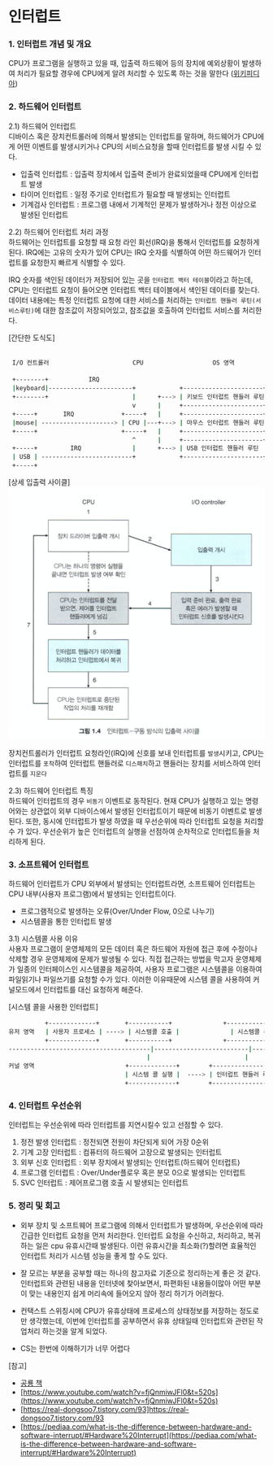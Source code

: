 # 인터럽트

### 1. 인터럽트 개념 및 개요
 CPU가 프로그램을 실행하고 있을 때, 입출력 하드웨어 등의 장치에 예외상황이 발생하여 처리가 필요할 경우에 CPU에게 알려 처리할 수 있도록 하는 것을 말한다 ([위키피디아](https://ko.wikipedia.org/wiki/%EC%9D%B8%ED%84%B0%EB%9F%BD%ED%8A%B8))

### 2. 하드웨어 인터럽트 
 2.1) 하드웨어 인터럽트     
 디바이스 혹은 장치컨트롤러에 의해서 발생되는 인터럽트를 말하며, 하드웨어가 CPU에게 어떤 이벤트를 발생시키거나 CPU의 서비스요청을 할때 인터럽트를 발생 시킬 수 있다.
  - 입출력 인터럽트 : 입출력 장치에서 입출력 준비가 완료되었을때 CPU에게 인터럽트 발생 
  - 타이머 인터럽트 : 일정 주기로 인터럽트가 필요할 때 발생되는 인터럽트
  - 기계검사 인터럽트 : 프로그램 내에서 기계적인 문제가 발생하거나 정전 이상으로 발생된 인터럽트

2.2) 하드웨어 인터럽트 처리 과정   
 하드웨어는 인터럽트를 요청할 때 요청 라인 회선(IRQ)을 통해서 인터럽트를 요청하게 된다. IRQ에는 고유의 숫자가 있어 CPU는 IRQ 숫자를 식별하여 어떤 하드웨어가 인터럽트를 요청한지 빠르게 식별할 수 있다. 
 
 IRQ 숫자를 색인된 데이터가 저장되어 있는 곳을 `인터럽트 백터 테이블`이라고 하는데, CPU는 인터럽트 요청이 들어오면 인터럽트 백터 테이블에서 색인된 데이터를 찾는다. 데이터 내용에는 특정 인터럽트 요청에 대한 서비스를 처리하는 `인터럽트 핸들러 루틴(서비스루틴)`에 대한 참조값이 저장되어있고, 참조값을 호출하여 인터럽트 서비스를 처리한다.

[간단한 도식도]
```bash            

 I/O 컨트롤러                       CPU                   OS 영역 
 
 +--------+           IRQ                                                       
 |keyboard|-----------------------+            +----------------------+ 
 +--------+                       |      +---> | 키보드 인터럽트 핸들러 루틴 |   
                                  v      |     +----------------------+
 +-----+       IRQ             +-----+   |     +----------------------+
 |mouse| --------------------> | CPU |---+---> | 마우스 인터럽트 핸들러 루틴 |
 +-----+                       +-----+   |     +----------------------+          
                                  ^      |     +----------------------+ 
 +-----+         IRQ              |      +---> | USB 인터럽트 핸들러 루틴  | 
 | USB | -------------------------+            +----------------------+                    
 +-----+                                       
```
[상세 입출력 사이클]
![입출력사이클](./images/interrupt-cycle.png)  

장치컨트롤러가 인터럽트 요청라인(IRQ)에 신호를 보내 인터럽트를 `발생`시키고,
CPU는 인터럽트를 `포착`하여 인터럽트 핸들러로 `디스패치`하고 핸들러는 장치를 서비스하여 인터럽트를 `지운다`  

2.3) 하드웨어 인터럽트 특징  
하드웨어 인터럽트의 경우 `비동기` 이벤트로 동작된다. 현재 CPU가 실행하고 있는 명령어와는 상관없이 외부 디바이스에서 발생된 인터럽트이기 때문에 비동기 이벤트로 발생된다. 또한, 동시에 인터럽트가 발생 하였을 때 우선순위에 따라 인터럽트 요청을 처리할 수 가 있다. 우선순위가 높은 인터럽트의 실행을 선점하여 순차적으로 인터럽트들을 처리하게 된다.   

### 3. 소프트웨어 인터럽트 
 하드웨어 인터럽트가 CPU 외부에서 발생되는 인터럽트라면, 소프트웨어 인터럽트는 CPU 내부(사용자 프로그램)에서 발생되는 인터럽트이다. 
 
  - 프로그램적으로 발생하는 오류(Over/Under Flow, 0으로 나누기)
  - 시스템콜을 통한 인터럽트 발생

 3.1) 시스템콜 사용 이유   
 사용자 프로그램이 운영체제의 모든 데이터 혹은 하드웨어 자원에 접근 후에 수정이나 삭제할 경우 운영체제에 문제가 발생될 수 있다. 직접 접근하는 방법을 막고자 운영체제가 일종의 인터페이스인 시스템콜을 제공하여, 사용자 프로그램은 시스템콜을 이용하여 파일읽기나 파일쓰기를 요청할 수가 있다. 이러한 이유때문에 시스템 콜을 사용하여 커널모드에서 인터럽트를 대신 요청하게 해준다. 

 [시스템 콜을 사용한 인터럽트] 
 ```bash
           +-------------+       +-----------+              +-----------+
 유저 영역   | 사용자 프로세스 | ----> | 시스템콜 호출 |              | 시스템콜 복귀|     
           +-------------+       +-----------+              +-----------+          
---------------------------------------|--------------------------|-----          
                                       |                          |
 커널 영역                         +-------------+        +--------------------+
                                 | 시스템 콜 실행 |  ----> | 인터럽트 핸들러 루틴 완료|
                                 +-------------+        +--------------------+
```


### 4. 인터럽트 우선순위
인터럽트는 우선순위에 따라 인터럽트를 지연시킬수 있고 선점할 수 있다.  

 1) 정전 발생 인터럽트 : 정전되면 전원이 차단되게 되어 가장 0순위     
 2) 기계 고장 인터럽트 : 컴퓨터의 하드웨어 고장으로 발생되는 인터럽트     
 3) 외부 신호 인터럽트 : 외부 장치에서 발생되는 인터럽트(하드웨어 인터럽트)   
 4) 프로그램 인터럽트  : Over/Under플로우 혹은 분모 0으로 발생되는 인터럽트 
 5) SVC 인터럽트 : 제어프로그램 호출 시 발생되는 인터럽트


### 5. 정리 및 회고
- 외부 장치 및 소프트웨어 프로그램에 의해서 인터럽트가 발생하며, 우선순위에 따라 긴급한 인터럽트 요청을 먼저 처리한다. 
인터럽트 요청을 수신하고, 처리하고, 복귀하는 일은 cpu 유휴시간때 발생된다. 이런 유휴시간을 최소화(?)할려면 효율적인 인터럽트 처리가 시스템 성능을 좋게 할 수도 있다. 

- 잘 모르는 부분을 공부할 때는 하나의 참고자료 기준으로 정리하는게 좋은 것 같다. 인터럽트와 관련된 내용을 인터넷에 찾아보면서, 파편화된 내용들이많아 어떤 부분이 맞는 내용인지 쉽게 머리속에 들어오지 않아 정리 하기가 어려웠다.  
- 컨택스트 스위칭시에 CPU가 유휴상태에 프로세스의 상태정보를 저장하는 정도로만 생각했는데, 이번에 인터럽트를 공부하면서 유휴 상태일때 인터럽트와 관련된 작업처리 하는것을 알게 되었다.
- CS는 한번에 이해하기가 너무 어렵다  



[참고]  
- [공룡 책](http://www.yes24.com/Product/Goods/89496122)
- [https://www.youtube.com/watch?v=fjQnmiwJFl0&t=520s](https://www.youtube.com/watch?v=fjQnmiwJFl0&t=520s)
- [https://real-dongsoo7.tistory.com/93]https://real-dongsoo7.tistory.com/93
- [https://pediaa.com/what-is-the-difference-between-hardware-and-software-interrupt/#Hardware%20Interrupt](https://pediaa.com/what-is-the-difference-between-hardware-and-software-interrupt/#Hardware%20Interrupt)
